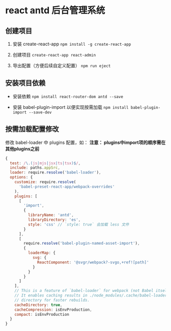 # react antd 后台管理系统

## 创建项目

1. 安装 create-react-app
   `npm install -g create-react-app`

2. 创建项目
   `create-react-app react-admin`

3. 导出配置（方便后续自定义配置）
   `npm run eject`

## 安装项目依赖

- 安装依赖
  `npm install react-router-dom antd --save`

- 安装 babel-plugin-import 以便实现按需加载
  `npm install babel-plugin-import --save-dev`

## 按需加载配置修改

修改 babel-loader 中 plugins 配置，如：
**注意： plugins中import项的顺序需在其他plugins之前**

```javascript
{
  test: /\.(js|mjs|jsx|ts|tsx)$/,
  include: paths.appSrc,
  loader: require.resolve('babel-loader'),
  options: {
    customize: require.resolve(
      'babel-preset-react-app/webpack-overrides'
    ),
    plugins: [
      [
        'import',
        {
          libraryName: 'antd',
          libraryDirectory: 'es',
          style: 'css' // `style: true` 会加载 less 文件
        }
      ],
      [
        require.resolve('babel-plugin-named-asset-import'),
        {
          loaderMap: {
            svg: {
              ReactComponent: '@svgr/webpack?-svgo,+ref![path]'
            }
          }
        }
      ]
    ],
    // This is a feature of `babel-loader` for webpack (not Babel itself).
    // It enables caching results in ./node_modules/.cache/babel-loader/
    // directory for faster rebuilds.
    cacheDirectory: true,
    cacheCompression: isEnvProduction,
    compact: isEnvProduction
  }
}
```
